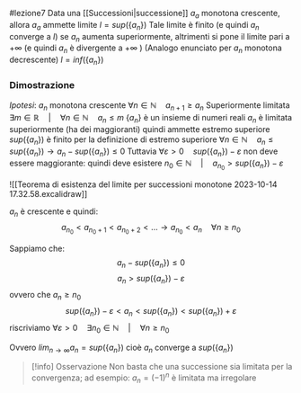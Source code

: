#lezione7 
Data una [[Successioni|successione]] $a_{a}$ monotona crescente, allora $a_{a}$ ammette limite $l=sup(\{a_{n}\})$ 
Tale limite è finito (e quindi $a_{n}$ converge a $l$) se $a_{n}$ aumenta superiormente, altrimenti si pone il limite pari a $+\infty$ (e quindi $a_{n}$ è divergente a $+\infty$ )
(Analogo enunciato per $a_{n}$ monotona decrescente)
$l = inf(\{a_{n}\})$
### Dimostrazione
*Ipotesi*: $a_{n}$ monotona crescente $\forall n \in \mathbb{N} \quad a_{n+1} \geq a_{n}$
Superiormente limitata $\exists m \in \mathbb{R} \quad | \quad \forall n \in \mathbb{N} \quad a_{n} \leq m$
$\{a_{n}\}$ è un insieme di numeri reali
$a_{n}$ è limitata superiormente (ha dei maggioranti) quindi ammette estremo superiore ${sup(\{a_{n}\})}$ è finito per la definizione di estremo superiore
$\forall n \in \mathbb{N} \quad a_{n} \leq sup(\{a_{n}\}) \rightarrow a_{n} -sup(\{a_{n}\}) \leq0$
Tuttavia $\forall \varepsilon >0 \quad sup(\{a_{n}\}) - \varepsilon$  non deve essere maggiorante: quindi deve esistere $n_{0} \in \mathbb{N} \quad | \quad a_{n_{0}} > sup(\{a_{n}\})-\varepsilon$

![[Teorema di esistenza del limite per successioni monotone 2023-10-14 17.32.58.excalidraw]]

$a_{n}$ è crescente e quindi:
$$a_{n_{0}} < a_{n_{0}+1} < a_{n_{0}+2} < \ldots \rightarrow a_{n_{0}} < a_{n}\quad \forall n \geq n_{0}$$

Sappiamo che:
$$a_{n} -sup(\{a_{n}\}) \leq 0$$
$$a_{n} > sup(\{a_{n}\}) - \varepsilon$$
ovvero che $a_{n} \geq n_{0}$ 
$$sup(\{a_{n}\})-\varepsilon<a_{n}<sup(\{a_{n}\})<sup(\{a_{n}\})+\varepsilon$$
riscriviamo $\forall \varepsilon > 0 \quad \exists n_{0} \in \mathbb{N} \quad|\quad \forall n\geq n_0$

Ovvero $lim_{n \to \infty} a_{n}=sup(\{a_{n}\})$ cioè $a_{n}$ converge a $sup(\{a_{n}\})$ 


> [!info] Osservazione
Non basta che una successione sia limitata per la convergenza; ad esempio: $a_{n}=(-1)^{n}$ è limitata ma irregolare
